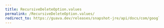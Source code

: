 ```yaml
---
title: RecursiveDeleteOption.values
permalink: /RecursiveDeleteOption.values/
redirect_to: https://guava.dev/releases/snapshot-jre/api/docs/com/google/common/io/RecursiveDeleteOption.html#values--
---
```

